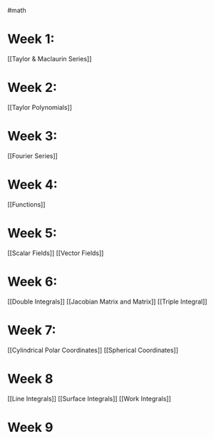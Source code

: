 #math
# Week 1:
[[Taylor & Maclaurin Series]]
# Week 2:
[[Taylor Polynomials]]
# Week 3: 
[[Fourier Series]]
# Week 4:
[[Functions]]
# Week 5:
[[Scalar Fields]]
[[Vector Fields]]
# Week 6:
[[Double Integrals]]
[[Jacobian Matrix and Matrix]]
[[Triple Integral]]
# Week 7:
[[Cylindrical Polar Coordinates]]
[[Spherical Coordinates]]
# Week 8
[[Line Integrals]]
[[Surface Integrals]]
[[Work Integrals]]
# Week 9

